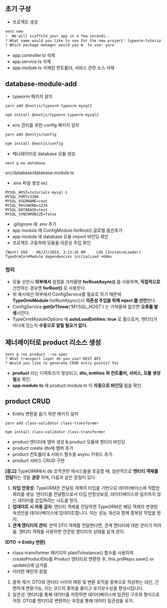 ## 초기 구성

- 프로젝트 생성

```bash
nest new
⚡  We will scaffold your app in a few seconds..
? What name would you like to use for the new project? typeorm-tutorial
? Which package manager would you ❤️  to use? yarn
```

- app.controller.ts 삭제
- app.service.ts 삭제
- app.module.ts 삭제된 컨트롤러, 서비스 관련 소스 삭제

##

## database-module-add

- typeorm 패키지 설치

```bash
yarn add @nestjs/typeorm typeorm mysql2
```

```bash
npm install @nestjs/typeorm typeorm mysql2
```

- env 관리를 위한 config 패키지 설치

```bash
yarn add @nestjs/config
```

```bash
npm install @nestjs/config
```

- 제너레이터로 database 모듈 생성

```bash
nest g mo database
```

src/database/database.module.ts

- .env 파일 생성
  ex)

```shell
MYSQL_HOST=tutorials-mysql-1
MYSQL_PORT=3306
MYSQL_USERNAME=root
MYSQL_PASSWORD=1234
MYSQL_DATABASE=test
MYSQL_SYNCHRONIZE=false
```

- .gitignore 에 .env 추가
- app module 에 ConfigModule.forRoot() 글로벌 옵션추가
- app module 에 database 모듈 import 바인딩 확인
- 프로젝트 구동하여 모듈들 의존성 주입 확인

```shell
[Nest] 450  - 06/27/2023, 3:13:26 AM     LOG [InstanceLoader] TypeOrmCoreModule dependencies initialized +68ms
```

### 정리

- 모듈 선언시 **외부에서** 설정을 가져올땐 **forRootAsync()** 를 사용하며, **직접적으로** 선언하는 경우엔 **forRoot()** 로 사용한다.
- 위 예시에선 외부에서 ConfigService를 필요로 하기 때문에 **TypeOrmModule**.forRootAsync()시 **의존성 주입을 위해 inject 를 선언**한다.
- ConfigService.**getOrThrow**('MYSQL_HOST') 는 가져올때 없으면 **오류를 발생**시킨다.
- TypeOrmModuleOptions 에 **autoLoadEntities: true** 로 줌으로서, 엔티티가 어디에 있는지 **수동으로 알릴 필요가 없다.**

##

## 제너레이터로 product 리소스 생성

```shell
nest g res product --no-spec
? What transport layer do you use? REST API
? Would you like to generate CRUD entry points? Yes
```

- **product** 라는 디렉토리가 생성되고, **dto, entities 와 컨트롤러, 서비스, 모듈 생성됨**을 확인.
- **app.module.ts** 에 product.module.ts 이 **자동으로 바인딩** 됨을 확인.

##

## product CRUD

- Entity 변환을 돕기 위한 패키지 설치

```shell
yarn add class-validator class-transformer
```

```shell
npm install class-validator class-transformer
```

- product 엔티티에 맴버 생성 & product 모듈에 엔티티 바인딩
- product create dto에 맴버 추가
- product 컨트롤러 & 서비스 함수들 async 키워드 추가.
- product 서비스 CRUD 구현

**[참고]** TypeORM에서 db 조작관련 메서드들을 호출할 때, 일반적으로 **엔티티 객체를 전달**하는 것을 **권장** 하며, 다음과 같은 장점이 있다.

1. **타입 안정성**: TypeORM은 전달된 객체의 타입을 기반으로 데이터베이스에 적합한 쿼리를 생성. 엔티티를 전달함으로서 타입 안정성보장, 데이터베이스와 일치하지 않는 데이터를 삽입하려는 시도를 방지.
2. **업데이트 시 자동 감지**: 엔티티 객체를 전달하면 TypeORM은 해당 객체의 변경된 속성만을 데이터베이스에 업데이트합니다. 이는 성능 개선과 함께 중복된 작업을 방지.
3. **관계 엔티티의 관리**: 만약 DTO 객체를 전달한다면, 관계 엔티티에 대한 관리가 어려움. 엔티티 객체를 사용하면 연관된 엔티티의 상태를 쉽게 관리.

**[DTO -> Entity 변환]**

- class-transformer 패키지의 plainToInstance() 함수를 사용하여 createProductDto를 Product 엔티티로 변환한 후, this.prdRepo.save() or update()에 넘겨줌.
- 이러한 패턴의 장점

1. 중복 제거: DTO와 엔티티 사이의 매핑 및 변환 로직을 중복으로 작성하는 대신, 간편하게 변환가능, 이는 코드의 중복을 줄이고 유지보수성을 향상시킵니다.
2. 일관성: 엔티티를 통해 데이터를 저장하면 데이터베이스에 일관된 구조와 형식으로 저장. DTO를 엔티티로 변환하는 과정을 통해 데이터 일관성을 유지.

##

